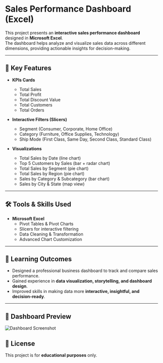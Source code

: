 # Sales Performance Dashboard (Excel)

This project presents an **interactive sales performance dashboard** designed in **Microsoft Excel**.  
The dashboard helps analyze and visualize sales data across different dimensions, providing actionable insights for decision-making.  

---

## 🔑 Key Features
- **KPIs Cards**  
  - Total Sales  
  - Total Profit  
  - Total Discount Value  
  - Total Customers  
  - Total Orders  

- **Interactive Filters (Slicers)**  
  - Segment (Consumer, Corporate, Home Office)  
  - Category (Furniture, Office Supplies, Technology)  
  - Ship Mode (First Class, Same Day, Second Class, Standard Class)  

- **Visualizations**  
  - Total Sales by Date (line chart)  
  - Top 5 Customers by Sales (bar + radar chart)  
  - Total Sales by Segment (pie chart)  
  - Total Sales by Region (pie chart)  
  - Sales by Category & Subcategory (bar chart)  
  - Sales by City & State (map view)  

---

## 🛠️ Tools & Skills Used
- **Microsoft Excel**  
  - Pivot Tables & Pivot Charts  
  - Slicers for interactive filtering  
  - Data Cleaning & Transformation  
  - Advanced Chart Customization  

---

## 🎯 Learning Outcomes
- Designed a professional business dashboard to track and compare sales performance.  
- Gained experience in **data visualization, storytelling, and dashboard design**.  
- Improved skills in making data more **interactive, insightful, and decision-ready**.  

---

## 📸 Dashboard Preview
![Dashboard Screenshot]([assets/screenshot.png](https://github.com/Roaa-saad/Sale-Performance---Excel/blob/8b3a8ce3ebf4e6f22c32644a67624ce6d175d55a/Screenshot%202025-09-27%20181948.png))  



## 📄 License
This project is for **educational purposes** only.  

